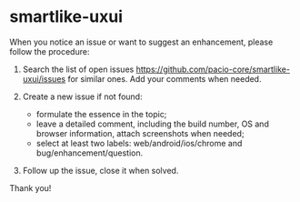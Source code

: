 # smartlike-uxui
When you notice an issue or want to suggest an enhancement, please follow the procedure:

1. Search the list of open issues https://github.com/pacio-core/smartlike-uxui/issues for similar ones. Add your comments when needed.

2. Create a new issue if not found:
    - formulate the essence in the topic;
    - leave a detailed comment, including the build number, OS and browser information, attach screenshots when needed;
    - select at least two labels: web/android/ios/chrome and bug/enhancement/question.

3. Follow up the issue, close it when solved.

Thank you!
